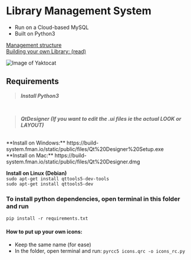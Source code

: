 # Library Management System

- Run on a Cloud-based MySQL
- Built on Python3

[Management structure](https://github.com/Midnight1938/Library-Management/blob/master/MgmntStr.md)
</br>
[Building your own Library: (read)](https://github.com/Midnight1938/Library-Management/blob/master/BuildSQL.md)

![Image of Yaktocat](https://octodex.github.com/images/yaktocat.png)

## Requirements

> ***Install Python3***
<br>

> ***QtDesigner (If you want to edit the .ui files ie the actual LOOK or LAYOUT)***
<br>
**Install on Windows:**
https://build-system.fman.io/static/public/files/Qt%20Designer%20Setup.exe
<br>
**Install on Mac:**
https://build-system.fman.io/static/public/files/Qt%20Designer.dmg
<br>

**Install on Linux (Debian)**
<br>
```sudo apt-get install qttools5-dev-tools```
<br>
```sudo apt-get install qttools5-dev```

### To install python dependencies, open terminal in this folder and run

```pip install -r requirements.txt```

#### How to put up your own icons:
- Keep the same name (for ease)
- In the folder, open terminal and run:
```pyrcc5 icons.qrc -o icons_rc.py```
